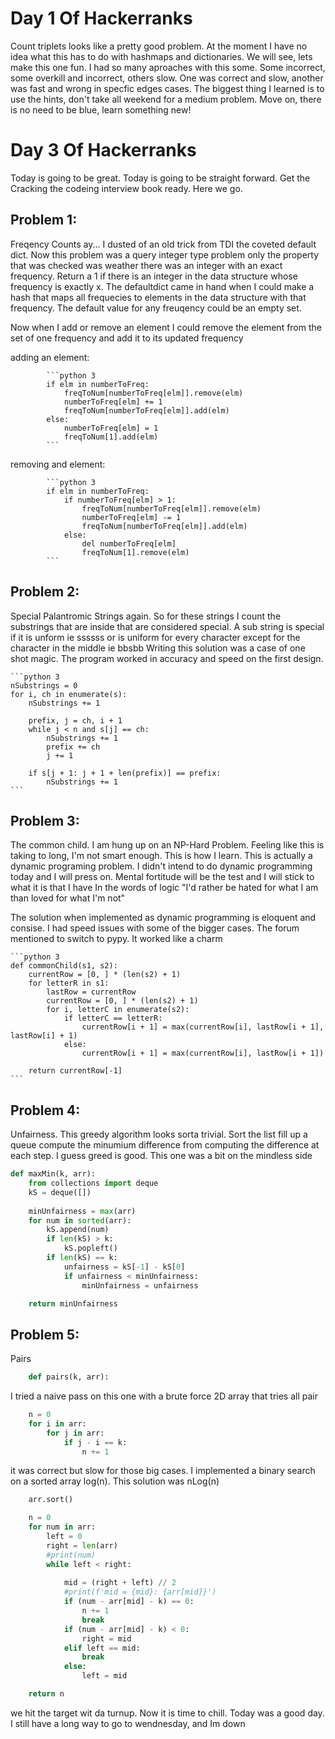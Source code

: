 # Day 1 Of Hackerranks
Count triplets looks like a pretty good problem.  At the moment I have no idea what this has to do with hashmaps and dictionaries.  We will see, lets make this one fun.
I had so many aproaches with this some.  Some incorrect, some overkill and incorrect, others slow.  One was correct and slow, another was fast and wrong in specfic edges cases.  The biggest thing I learned is to use the hints, don't take all weekend for a medium problem.  Move on, there is no need to be blue, learn something new!

# Day 3 Of Hackerranks
Today is going to be great.  Today is going to be straight forward.  Get the Cracking the codeing interview book ready.  Here we go.
## Problem 1:
Freqency Counts ay... I dusted of an old trick from TDI the coveted default dict.  Now this problem was a query integer type problem only the property that was checked was weather there was an integer with an exact frequency.  Return a 1 if there is an integer in the data structure whose frequency is exactly x.  The defaultdict came in hand when I could make a hash that maps all frequecies to elements in the data structure with that frequency.  The default value for any freuqency could be an empty set.

Now when I add or remove an element I could remove the element from the set of one frequency and add it to its updated frequency

adding an element:
            
            ```python 3
            if elm in numberToFreq:
                freqToNum[numberToFreq[elm]].remove(elm)
                numberToFreq[elm] += 1
                freqToNum[numberToFreq[elm]].add(elm)
            else:
                numberToFreq[elm] = 1
                freqToNum[1].add(elm)
            ```

removing and element:

            ```python 3
            if elm in numberToFreq:
                if numberToFreq[elm] > 1:
                    freqToNum[numberToFreq[elm]].remove(elm)
                    numberToFreq[elm] -= 1
                    freqToNum[numberToFreq[elm]].add(elm)
                else:
                    del numberToFreq[elm]
                    freqToNum[1].remove(elm)
            ```

## Problem 2:
Special Palantromic Strings again.  So for these strings I count the substrings that are inside that are considered special.  A sub string is special if it is unform
ie
    ssssss
or is uniform for every character except for the character in the middle
ie 
    bbsbb
Writing this solution was a case of one shot magic.  The program worked in accuracy and speed on the first design.

    ```python 3
    nSubstrings = 0
    for i, ch in enumerate(s):
        nSubstrings += 1
        
        prefix, j = ch, i + 1
        while j < n and s[j] == ch:
            nSubstrings += 1
            prefix += ch
            j += 1

        if s[j + 1: j + 1 + len(prefix)] == prefix:
            nSubstrings += 1
    ```

## Problem 3:
The common child.  I am hung up on an NP-Hard Problem.  Feeling like this is taking to long, I'm not smart enough.  This is how I learn.  This is actually a dynamic programing problem.  I didn't intend to do dynamic programming today and I will press on.  Mental fortitude will be the test and I will stick to what it is that I have
In the words of logic "I'd rather be hated for what I am than loved for what I'm not"

The solution when implemented as dynamic programming is eloquent and consise.  I had speed issues with some of the bigger cases.  The forum mentioned to switch to pypy.  It worked like a charm

    ```python 3
    def commonChild(s1, s2):
        currentRow = [0, ] * (len(s2) + 1)
        for letterR in s1:
            lastRow = currentRow
            currentRow = [0, ] * (len(s2) + 1)
            for i, letterC in enumerate(s2):
                if letterC == letterR:
                    currentRow[i + 1] = max(currentRow[i], lastRow[i + 1], lastRow[i] + 1)
                else:    
                    currentRow[i + 1] = max(currentRow[i], lastRow[i + 1])

        return currentRow[-1]
    ```

## Problem 4:
Unfairness.  This greedy algorithm looks sorta trivial.  Sort the list fill up a queue compute the minumium difference from computing the difference at each step.
I guess greed is good.  This one was a bit on the mindless side
```python 3
def maxMin(k, arr):
    from collections import deque
    kS = deque([])
    
    minUnfairness = max(arr)
    for num in sorted(arr):
        kS.append(num)
        if len(kS) > k:
            kS.popleft()
        if len(kS) == k:
            unfairness = kS[-1] - kS[0]
            if unfairness < minUnfairness:
                minUnfairness = unfairness

    return minUnfairness
```

## Problem 5:
Pairs
```python 3
    def pairs(k, arr):
```

I tried a naive pass on this one with a brute force 2D array that tries all pair
```python 3
    n = 0
    for i in arr:
        for j in arr:
            if j - i == k:
                n += 1

```
it was correct but slow for those big cases.
I implemented a binary search on a sorted array log(n).  This solution was nLog(n)
```python 3
    arr.sort()

    n = 0
    for num in arr:
        left = 0
        right = len(arr)
        #print(num)
        while left < right:
            
            mid = (right + left) // 2
            #print(f'mid = {mid}: {arr[mid]}')
            if (num - arr[mid] - k) == 0:
                n += 1
                break
            if (num - arr[mid] - k) < 0:
                right = mid
            elif left == mid:
                break
            else:
                left = mid

    return n 
```
we hit the target wit da turnup. Now it is time to chill.  Today was a good day.  I still have a long way to go to wendnesday, and Im down

